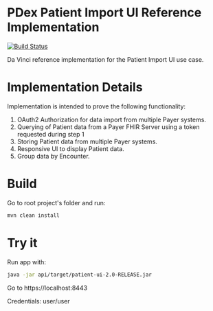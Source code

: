 PDex Patient Import UI Reference Implementation
===============
[![Build Status](https://travis-ci.org/HL7-DaVinci/PDex-Patient-Import-UI.svg?branch=master)](https://travis-ci.org/github/HL7-DaVinci/PDex-Patient-Import-UI)

Da Vinci reference implementation for the Patient Import UI use case.

# Implementation Details
Implementation is intended to prove the following functionality:
1. OAuth2 Authorization for data import from multiple Payer systems.
1. Querying of Patient data from a Payer FHIR Server using a token requested during step 1
1. Storing Patient data from multiple Payer systems.
1. Responsive UI to display Patient data.
1. Group data by Encounter.

# Build
Go to root project's folder and run:
```sh
mvn clean install
```

# Try it
Run app with:
```sh
java -jar api/target/patient-ui-2.0-RELEASE.jar
```
Go to https://localhost:8443

Credentials: user/user